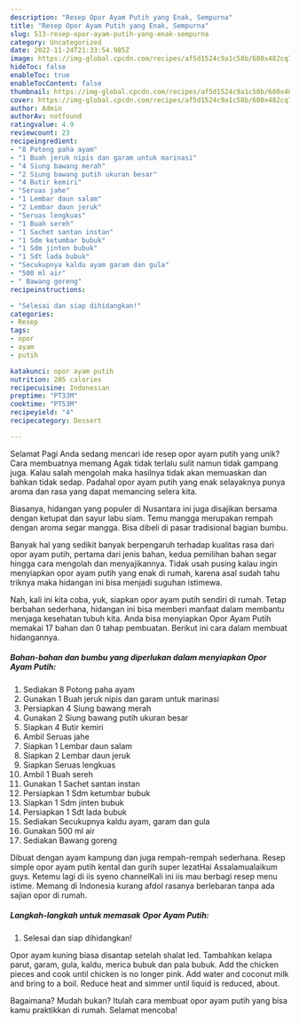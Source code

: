 ```yaml
---
description: "Resep Opor Ayam Putih yang Enak, Sempurna"
title: "Resep Opor Ayam Putih yang Enak, Sempurna"
slug: 513-resep-opor-ayam-putih-yang-enak-sempurna
category: Uncategorized
date: 2022-11-24T21:33:54.985Z
image: https://img-global.cpcdn.com/recipes/af5d1524c9a1c58b/680x482cq70/opor-ayam-putih-foto-resep-utama.jpg
hideToc: false
enableToc: true
enableTocContent: false
thumbnail: https://img-global.cpcdn.com/recipes/af5d1524c9a1c58b/680x482cq70/opor-ayam-putih-foto-resep-utama.jpg
cover: https://img-global.cpcdn.com/recipes/af5d1524c9a1c58b/680x482cq70/opor-ayam-putih-foto-resep-utama.jpg
author: Admin
authorAv: notfound
ratingvalue: 4.9
reviewcount: 23
recipeingredient:
- "8 Potong paha ayam"
- "1 Buah jeruk nipis dan garam untuk marinasi"
- "4 Siung bawang merah"
- "2 Siung bawang putih ukuran besar"
- "4 Butir kemiri"
- "Seruas jahe"
- "1 Lembar daun salam"
- "2 Lembar daun jeruk"
- "Seruas lengkuas"
- "1 Buah sereh"
- "1 Sachet santan instan"
- "1 Sdm ketumbar bubuk"
- "1 Sdm jinten bubuk"
- "1 Sdt lada bubuk"
- "Secukupnya kaldu ayam garam dan gula"
- "500 ml air"
- " Bawang goreng"
recipeinstructions:

- "Selesai dan siap dihidangkan!"
categories:
- Resep
tags:
- opor
- ayam
- putih

katakunci: opor ayam putih 
nutrition: 205 calories
recipecuisine: Indonesian
preptime: "PT33M"
cooktime: "PT53M"
recipeyield: "4"
recipecategory: Dessert

---
```



Selamat Pagi Anda sedang mencari ide resep opor ayam putih yang unik? Cara membuatnya memang Agak tidak terlalu sulit namun tidak gampang juga. Kalau salah mengolah maka hasilnya tidak akan memuaskan dan bahkan tidak sedap. Padahal opor ayam putih yang enak selayaknya punya aroma dan rasa yang dapat memancing selera kita.


Biasanya, hidangan yang populer di Nusantara ini juga disajikan bersama dengan ketupat dan sayur labu siam. Temu mangga merupakan rempah dengan aroma segar mangga. Bisa dibeli di pasar tradisional bagian bumbu.

Banyak hal yang sedikit banyak berpengaruh terhadap kualitas rasa dari opor ayam putih, pertama dari jenis bahan, kedua pemilihan bahan segar hingga cara mengolah dan menyajikannya. Tidak usah pusing kalau ingin menyiapkan opor ayam putih yang enak di rumah, karena asal sudah tahu triknya maka hidangan ini bisa menjadi suguhan istimewa.


Nah, kali ini kita coba, yuk, siapkan opor ayam putih sendiri di rumah. Tetap berbahan sederhana, hidangan ini bisa memberi manfaat dalam membantu menjaga kesehatan tubuh kita. Anda bisa menyiapkan Opor Ayam Putih memakai 17 bahan dan 0 tahap pembuatan. Berikut ini cara dalam membuat hidangannya.

<!--inarticleads1-->

##### Bahan-bahan dan bumbu yang diperlukan dalam menyiapkan Opor Ayam Putih:

1. Sediakan 8 Potong paha ayam
1. Gunakan 1 Buah jeruk nipis dan garam untuk marinasi
1. Persiapkan 4 Siung bawang merah
1. Gunakan 2 Siung bawang putih ukuran besar
1. Siapkan 4 Butir kemiri
1. Ambil Seruas jahe
1. Siapkan 1 Lembar daun salam
1. Siapkan 2 Lembar daun jeruk
1. Siapkan Seruas lengkuas
1. Ambil 1 Buah sereh
1. Gunakan 1 Sachet santan instan
1. Persiapkan 1 Sdm ketumbar bubuk
1. Siapkan 1 Sdm jinten bubuk
1. Persiapkan 1 Sdt lada bubuk
1. Sediakan Secukupnya kaldu ayam, garam dan gula
1. Gunakan 500 ml air
1. Sediakan  Bawang goreng


Dibuat dengan ayam kampung dan juga rempah-rempah sederhana. Resep simple opor ayam putih kental dan gurih super lezatHai Assalamualaikum guys. Ketemu lagi di iis syeno channelKali ini iis mau berbagi resep menu istime. Memang di Indonesia kurang afdol rasanya berlebaran tanpa ada sajian opor di rumah. 

<!--inarticleads2-->

##### Langkah-langkah untuk memasak Opor Ayam Putih:


1. Selesai dan siap dihidangkan!

Opor ayam kuning biasa disantap setelah shalat Ied. Tambahkan kelapa parut, garam, gula, kaldu, merica bubuk dan pala bubuk. Add the chicken pieces and cook until chicken is no longer pink. Add water and coconut milk and bring to a boil. Reduce heat and simmer until liquid is reduced, about. 

Bagaimana? Mudah bukan? Itulah cara membuat opor ayam putih yang bisa kamu praktikkan di rumah. Selamat mencoba!
